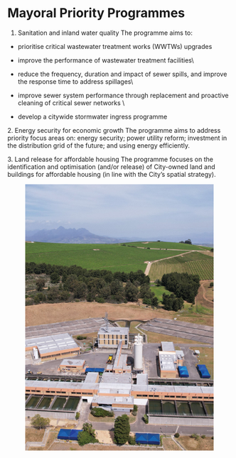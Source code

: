 # Mayoral Priority Programmes

1. Sanitation and inland water quality The programme aims to:

* prioritise critical wastewater treatment works (WWTWs) upgrades
* improve the performance of wastewater treatment facilities\

* reduce the frequency, duration and impact of sewer spills, and improve the response time to address spillages\

* improve sewer system performance through replacement and proactive cleaning of critical sewer networks \

* develop a citywide stormwater ingress programme

2\.     Energy security for economic growth The programme aims to address priority focus areas on: energy security; power utility reform; investment in the distribution grid of the future; and using energy efficiently.

3\.     Land release for affordable housing The programme focuses on the identification and optimisation (and/or release) of City-owned land and buildings for affordable housing (in line with the City’s spatial strategy).

<figure><img src="../.gitbook/assets/image (58).png" alt=""><figcaption></figcaption></figure>

